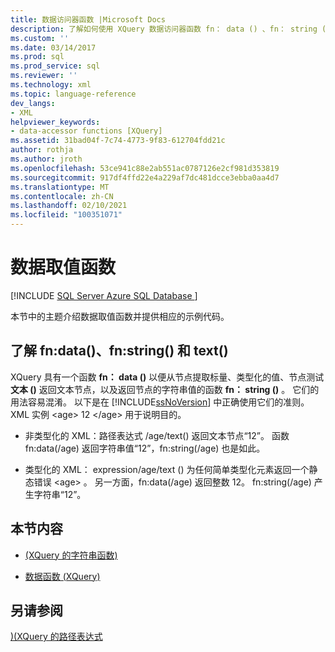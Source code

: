 ```yaml
---
title: 数据访问器函数 |Microsoft Docs
description: 了解如何使用 XQuery 数据访问器函数 fn： data () 、fn： string () 和 text () 。
ms.custom: ''
ms.date: 03/14/2017
ms.prod: sql
ms.prod_service: sql
ms.reviewer: ''
ms.technology: xml
ms.topic: language-reference
dev_langs:
- XML
helpviewer_keywords:
- data-accessor functions [XQuery]
ms.assetid: 31bad04f-7c74-4773-9f83-612704fdd21c
author: rothja
ms.author: jroth
ms.openlocfilehash: 53ce941c88e2ab551ac0787126e2cf981d353819
ms.sourcegitcommit: 917df4ffd22e4a229af7dc481dcce3ebba0aa4d7
ms.translationtype: MT
ms.contentlocale: zh-CN
ms.lasthandoff: 02/10/2021
ms.locfileid: "100351071"
---
```

# <a name="data-accessor-functions"></a>数据取值函数
[!INCLUDE [SQL Server Azure SQL Database ](../includes/applies-to-version/sqlserver.md)]

  本节中的主题介绍数据取值函数并提供相应的示例代码。  
  
## <a name="understanding-fndata-fnstring-and-text"></a>了解 fn:data()、fn:string() 和 text()  
 XQuery 具有一个函数 **fn： data ()** 以便从节点提取标量、类型化的值、节点测试 **文本 ()** 返回文本节点，以及返回节点的字符串值的函数 **fn： string ()** 。 它们的用法容易混淆。 以下是在 [!INCLUDE[ssNoVersion](../includes/ssnoversion-md.md)] 中正确使用它们的准则。 XML 实例 \<age> 12 \</age> 用于说明目的。  
  
-   非类型化的 XML：路径表达式 /age/text() 返回文本节点“12”。 函数 fn:data(/age) 返回字符串值“12”，fn:string(/age) 也是如此。  
  
-   类型化的 XML： expression/age/text () 为任何简单类型化元素返回一个静态错误 \<age> 。 另一方面，fn:data(/age) 返回整数 12。 fn:string(/age) 产生字符串“12”。  
  
## <a name="in-this-section"></a>本节内容  
  
-   [&#40;XQuery 的字符串函数&#41;](../xquery/data-accessor-functions-string-xquery.md)  
  
-   [数据函数 &#40;XQuery&#41;](../xquery/data-accessor-functions-data-xquery.md)  
  
## <a name="see-also"></a>另请参阅  
 [&#41;&#40;XQuery 的路径表达式 ](../xquery/path-expressions-xquery.md)  
  
  
